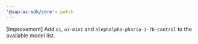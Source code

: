 ```yaml
---
'@sap-ai-sdk/core': patch
---
```


[Improvement] Add `o1`, `o3-mini` and `alephalpha-pharia-1-7b-control` to the available model list.
